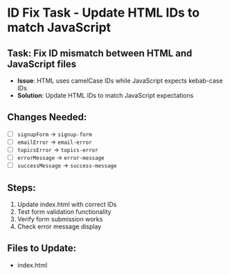 # ID Fix Task - Update HTML IDs to match JavaScript

## Task: Fix ID mismatch between HTML and JavaScript files
- **Issue**: HTML uses camelCase IDs while JavaScript expects kebab-case IDs
- **Solution**: Update HTML IDs to match JavaScript expectations

## Changes Needed:
- [ ] `signupForm` → `signup-form`
- [ ] `emailError` → `email-error`
- [ ] `topicsError` → `topics-error`
- [ ] `errorMessage` → `error-message`
- [ ] `successMessage` → `success-message`

## Steps:
1. Update index.html with correct IDs
2. Test form validation functionality
3. Verify form submission works
4. Check error message display

## Files to Update:
- index.html
